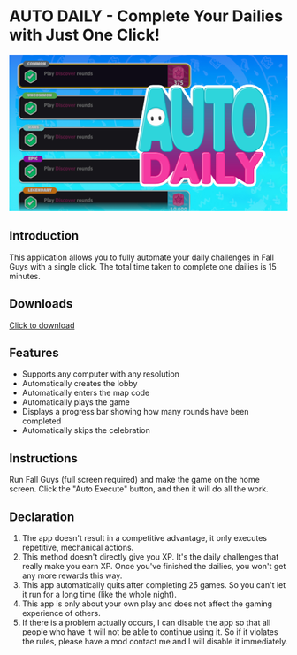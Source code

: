 # AUTO DAILY - Complete Your Dailies with Just One Click!

![Auto Daily](https://raw.githubusercontent.com/Widdit/Fall-Guys-Auto-Daily/main/image.jpg)

## Introduction

This application allows you to fully automate your daily challenges in Fall Guys with a single click. The total time taken to complete one dailies is 15 minutes.

## Downloads

[Click to download](https://github.com/Widdit/Fall-Guys-Auto-Daily/releases)

## Features

- Supports any computer with any resolution
- Automatically creates the lobby
- Automatically enters the map code
- Automatically plays the game
- Displays a progress bar showing how many rounds have been completed
- Automatically skips the celebration

## Instructions

Run Fall Guys (full screen required) and make the game on the home screen. Click the "Auto Execute" button, and then it will do all the work.

## Declaration

1. The app doesn't result in a competitive advantage, it only executes repetitive, mechanical actions.
2. This method doesn't directly give you XP. It's the daily challenges that really make you earn XP. Once you've finished the dailies, you won't get any more rewards this way.
3. This app automatically quits after completing 25 games. So you can't let it run for a long time (like the whole night).
4. This app is only about your own play and does not affect the gaming experience of others.
5. If there is a problem actually occurs, I can disable the app so that all people who have it will not be able to continue using it. So if it violates the rules, please have a mod contact me and I will disable it immediately.
